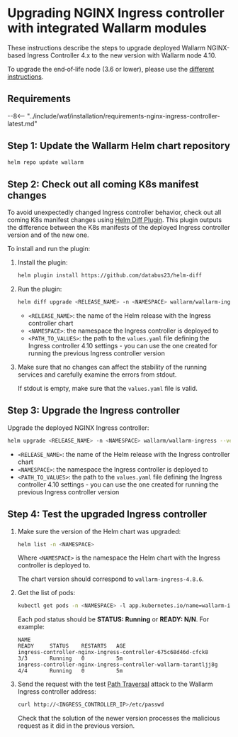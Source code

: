 [nginx-process-time-limit-docs]:    ../admin-en/configure-parameters-en.md#wallarm_process_time_limit
[nginx-process-time-limit-block-docs]:  ../admin-en/configure-parameters-en.md#wallarm_process_time_limit_block
[overlimit-res-rule-docs]:           ../user-guides/rules/configure-overlimit-res-detection.md
[graylist-docs]:                     ../user-guides/ip-lists/overview.md
[ip-list-docs]:                     ../user-guides/ip-lists/overview.md
[waf-mode-instr]:                   ../admin-en/configure-wallarm-mode.md

# Upgrading NGINX Ingress controller with integrated Wallarm modules

These instructions describe the steps to upgrade deployed Wallarm NGINX-based Ingress Controller 4.x to the new version with Wallarm node 4.10.

To upgrade the end‑of‑life node (3.6 or lower), please use the [different instructions](older-versions/ingress-controller.md).

## Requirements

--8<-- "../include/waf/installation/requirements-nginx-ingress-controller-latest.md"

## Step 1: Update the Wallarm Helm chart repository

```bash
helm repo update wallarm
```

## Step 2: Check out all coming K8s manifest changes

To avoid unexpectedly changed Ingress controller behavior, check out all coming K8s manifest changes using [Helm Diff Plugin](https://github.com/databus23/helm-diff). This plugin outputs the difference between the K8s manifests of the deployed Ingress controller version and of the new one.

To install and run the plugin:

1. Install the plugin:

    ```bash
    helm plugin install https://github.com/databus23/helm-diff
    ```
2. Run the plugin:

    ```bash
    helm diff upgrade <RELEASE_NAME> -n <NAMESPACE> wallarm/wallarm-ingress --version 4.8.6 -f <PATH_TO_VALUES>
    ```

    * `<RELEASE_NAME>`: the name of the Helm release with the Ingress controller chart
    * `<NAMESPACE>`: the namespace the Ingress controller is deployed to
    * `<PATH_TO_VALUES>`: the path to the `values.yaml` file defining the Ingress controller 4.10 settings - you can use the one created for running the previous Ingress controller version
3. Make sure that no changes can affect the stability of the running services and carefully examine the errors from stdout.

    If stdout is empty, make sure that the `values.yaml` file is valid.

## Step 3: Upgrade the Ingress controller

Upgrade the deployed NGINX Ingress controller:

``` bash
helm upgrade <RELEASE_NAME> -n <NAMESPACE> wallarm/wallarm-ingress --version 4.8.6 -f <PATH_TO_VALUES>
```

* `<RELEASE_NAME>`: the name of the Helm release with the Ingress controller chart
* `<NAMESPACE>`: the namespace the Ingress controller is deployed to
* `<PATH_TO_VALUES>`: the path to the `values.yaml` file defining the Ingress controller 4.10 settings - you can use the one created for running the previous Ingress controller version

## Step 4: Test the upgraded Ingress controller

1. Make sure the version of the Helm chart was upgraded:

    ```bash
    helm list -n <NAMESPACE>
    ```

    Where `<NAMESPACE>` is the namespace the Helm chart with the Ingress controller is deployed to.

    The chart version should correspond to `wallarm-ingress-4.8.6`.
1. Get the list of pods:
    
    ``` bash
    kubectl get pods -n <NAMESPACE> -l app.kubernetes.io/name=wallarm-ingress
    ```

    Each pod status should be **STATUS: Running** or **READY: N/N**. For example:

    ```
    NAME                                                              READY     STATUS    RESTARTS   AGE
    ingress-controller-nginx-ingress-controller-675c68d46d-cfck8      3/3       Running   0          5m
    ingress-controller-nginx-ingress-controller-wallarm-tarantljj8g   4/4       Running   0          5m
    ```

1. Send the request with the test [Path Traversal](../attacks-vulns-list.md#path-traversal) attack to the Wallarm Ingress controller address:

    ```bash
    curl http://<INGRESS_CONTROLLER_IP>/etc/passwd
    ```

    Check that the solution of the newer version processes the malicious request as it did in the previous version.
